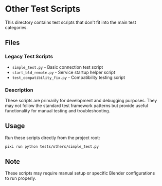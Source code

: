 # Other Test Scripts

This directory contains test scripts that don't fit into the main test categories.

## Files

### Legacy Test Scripts
- `simple_test.py` - Basic connection test script
- `start_bld_remote.py` - Service startup helper script  
- `test_compatibility_fix.py` - Compatibility testing script

### Description
These scripts are primarily for development and debugging purposes. They may not follow the standard test framework patterns but provide useful functionality for manual testing and troubleshooting.

## Usage
Run these scripts directly from the project root:
```bash
pixi run python tests/others/simple_test.py
```

## Note
These scripts may require manual setup or specific Blender configurations to run properly.